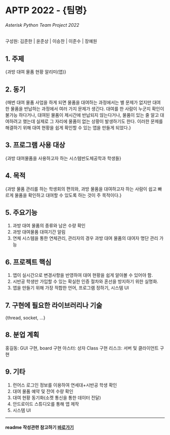 # APTP 2022 - **{팀명}**
###### Asterisk Python Team Project 2022
구성원: 김준한 | 윤준상 | 이승찬 | 이준수 | 장예원

## 1. 주제
{과방 대여 물품 현황 알리미(앱)}

## 2. 동기
{매번 대여 물품 사업을 하게 되면 물품을 대여하는 과정에서는 별 문제가 없지만 대여한 물품을 반납하는 과정에서 여러 가지 문제가 생긴다. 대여를 한 사람이 누군지 확인이 불가능 하다거나, 대여된 물품이 제시간에 반납되지 않는다거나, 물품이 있는 줄 알고 대여하려고 했는데 실제로 그 자리에 물품이 없는 상황이 발생하기도 한다. 이러한 문제를 해결하기 위해 대여 현황을 쉽게 확인할 수 있는 앱을 만들게 되었다.}

## 3. 프로그램 사용 대상
{과방 대여물품을 사용하고자 하는 시스템반도체공학과 학생들}

## 4. 목적
{과방 물품 관리를 하는 학생회의 편의와, 과방 물품을 대여하고자 하는 사람이 쉽고 빠르게 물품을 확인하고 대여할 수 있도록 하는 것이 주 목적이다.}

## 5. 주요기능
1. 과방 대여 물품의 종류와 남은 수량 확인
2. 과방 대여물품 대여기간 알림
3. 연체 시스템을 통한 연체관리, 관리자의 경우 과방 대여 물품의 대여자 명단 관리 가능

## 6. 프로젝트 핵심
1. 앱이 실시간으로 변경사항을 반영하여 대여 현황을 쉽게 알아볼 수 있어야 함.
2. 시반공 학생만 가입할 수 있는 확실한 인증 절차와 혼선을 방지하기 위한 실명화.
3. 앱을 만들기 위해 가장 적합한 언어, 프로그램 정하기, 시스템 UI


## 7. 구현에 필요한 라이브러리나 기술
{thread, socket, ...}

## 8. **분업 계획**
홍길동: GUI 구현, board 구현
아스터: 상자 Class 구현
리스크: 서버 및 클라이언트 구현

## 9. 기타

1. 런어스 로그인 정보를 이용하여 연세대+시반공 학생 확인
2. 대여 물품 예약 및 잔여 수량 확인
3. 대여 현황 동기화(소켓 통신을 통한 데이터 전달)
4. 안드로이드 스튜디오를 통해 앱 제작
5. 시스템 UI

<hr>

#### readme 작성관련 참고하기 [바로가기](https://heropy.blog/2017/09/30/markdown/)



